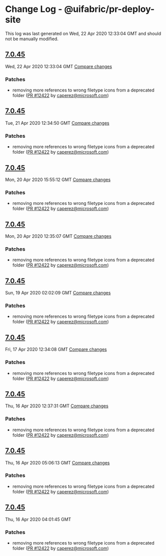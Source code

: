 # Change Log - @uifabric/pr-deploy-site

This log was last generated on Wed, 22 Apr 2020 12:33:04 GMT and should not be manually modified.

<!-- Start content -->

## [7.0.45](https://github.com/microsoft/fluentui/tree/@uifabric/pr-deploy-site_v7.0.45)

Wed, 22 Apr 2020 12:33:04 GMT 
[Compare changes](https://github.com/microsoft/fluentui/compare/@uifabric/pr-deploy-site_v7.0.45..@uifabric/pr-deploy-site_v7.0.45)

### Patches

- removing more references to wrong filetype icons from a deprecated folder ([PR #12422](https://github.com/microsoft/fluentui/pull/12422) by caperez@microsoft.com)

## [7.0.45](https://github.com/microsoft/fluentui/tree/@uifabric/pr-deploy-site_v7.0.45)

Tue, 21 Apr 2020 12:34:50 GMT 
[Compare changes](https://github.com/microsoft/fluentui/compare/@uifabric/pr-deploy-site_v7.0.45..@uifabric/pr-deploy-site_v7.0.45)

### Patches

- removing more references to wrong filetype icons from a deprecated folder ([PR #12422](https://github.com/microsoft/fluentui/pull/12422) by caperez@microsoft.com)

## [7.0.45](https://github.com/microsoft/fluentui/tree/@uifabric/pr-deploy-site_v7.0.45)

Mon, 20 Apr 2020 15:55:12 GMT 
[Compare changes](https://github.com/microsoft/fluentui/compare/@uifabric/pr-deploy-site_v7.0.45..@uifabric/pr-deploy-site_v7.0.45)

### Patches

- removing more references to wrong filetype icons from a deprecated folder ([PR #12422](https://github.com/microsoft/fluentui/pull/12422) by caperez@microsoft.com)

## [7.0.45](https://github.com/microsoft/fluentui/tree/@uifabric/pr-deploy-site_v7.0.45)

Mon, 20 Apr 2020 12:35:07 GMT 
[Compare changes](https://github.com/microsoft/fluentui/compare/@uifabric/pr-deploy-site_v7.0.45..@uifabric/pr-deploy-site_v7.0.45)

### Patches

- removing more references to wrong filetype icons from a deprecated folder ([PR #12422](https://github.com/microsoft/fluentui/pull/12422) by caperez@microsoft.com)

## [7.0.45](https://github.com/microsoft/fluentui/tree/@uifabric/pr-deploy-site_v7.0.45)

Sun, 19 Apr 2020 02:02:09 GMT 
[Compare changes](https://github.com/microsoft/fluentui/compare/@uifabric/pr-deploy-site_v7.0.45..@uifabric/pr-deploy-site_v7.0.45)

### Patches

- removing more references to wrong filetype icons from a deprecated folder ([PR #12422](https://github.com/microsoft/fluentui/pull/12422) by caperez@microsoft.com)

## [7.0.45](https://github.com/microsoft/fluentui/tree/@uifabric/pr-deploy-site_v7.0.45)

Fri, 17 Apr 2020 12:34:08 GMT 
[Compare changes](https://github.com/microsoft/fluentui/compare/@uifabric/pr-deploy-site_v7.0.45..@uifabric/pr-deploy-site_v7.0.45)

### Patches

- removing more references to wrong filetype icons from a deprecated folder ([PR #12422](https://github.com/microsoft/fluentui/pull/12422) by caperez@microsoft.com)

## [7.0.45](https://github.com/microsoft/fluentui/tree/@uifabric/pr-deploy-site_v7.0.45)

Thu, 16 Apr 2020 12:37:31 GMT 
[Compare changes](https://github.com/microsoft/fluentui/compare/@uifabric/pr-deploy-site_v7.0.45..@uifabric/pr-deploy-site_v7.0.45)

### Patches

- removing more references to wrong filetype icons from a deprecated folder ([PR #12422](https://github.com/microsoft/fluentui/pull/12422) by caperez@microsoft.com)

## [7.0.45](https://github.com/microsoft/fluentui/tree/@uifabric/pr-deploy-site_v7.0.45)

Thu, 16 Apr 2020 05:06:13 GMT 
[Compare changes](https://github.com/microsoft/fluentui/compare/@uifabric/pr-deploy-site_v7.0.45..@uifabric/pr-deploy-site_v7.0.45)

### Patches

- removing more references to wrong filetype icons from a deprecated folder ([PR #12422](https://github.com/microsoft/fluentui/pull/12422) by caperez@microsoft.com)

## [7.0.45](https://github.com/microsoft/fluentui/tree/@uifabric/pr-deploy-site_v7.0.45)

Thu, 16 Apr 2020 04:01:45 GMT

### Patches

- removing more references to wrong filetype icons from a deprecated folder ([PR #12422](https://github.com/microsoft/fluentui/pull/12422) by caperez@microsoft.com)
